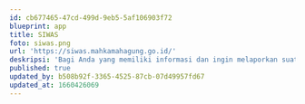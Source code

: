 ```yaml
---
id: cb677465-47cd-499d-9eb5-5af106903f72
blueprint: app
title: SIWAS
foto: siwas.png
url: 'https://siwas.mahkamahagung.go.id/'
deskripsi: 'Bagi Anda yang memiliki informasi dan ingin melaporkan suatu perbuatan berindikasi pelanggaran yang terjadi di lingkungan Mahkamah Agung Republik Indonesia atau Peradilan di bawahnya, Badan Pengawasan Mahkamah Agung Republik Indonesia akan merahasiakan identitas diri anda sebagai whistleblower dan menghargai informasi yang Anda laporkan. Fokus kami kepada materi informasi yang Anda Laporkan'
published: true
updated_by: b508b92f-3365-4525-87cb-07d49957fd67
updated_at: 1660426069
---
```

